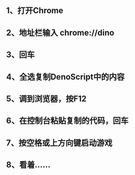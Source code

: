 1、打开Chrome
---------------
2、地址栏输入 chrome://dino
----------------
3、回车
-----------
4、全选复制DenoScript中的内容
------------
5、调到浏览器，按F12
-----------
6、在控制台粘贴复制的代码，回车
-------------
7、按空格或上方向键启动游戏
----------
8、看着……
-------------
